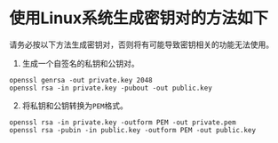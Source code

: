 # 使用Linux系统生成密钥对的方法如下
请务必按以下方法生成密钥对，否则将有可能导致密钥相关的功能无法使用。
1. 生成一个自签名的私钥和公钥对。
```shell
openssl genrsa -out private.key 2048
openssl rsa -in private.key -pubout -out public.key
```
2. 将私钥和公钥转换为`PEM`格式。
```shell
openssl rsa -in private.key -outform PEM -out private.pem
openssl rsa -pubin -in public.key -outform PEM -out public.key
```